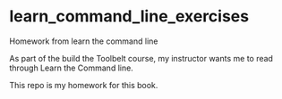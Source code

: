 # learn_command_line_exercises
Homework from learn the command line

As part of the build the Toolbelt course, 
my instructor wants me to read through
Learn the Command line.

This repo is my homework for this book.
